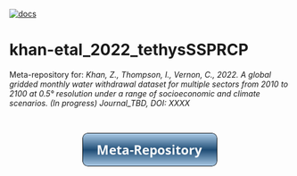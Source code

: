 <!-- badges: start --> 
[![docs](https://github.com/JGCRI/khan-etal_2022_tethysSSPRCP/actions/workflows/docs.yaml/badge.svg?branch=main)](https://github.com/JGCRI/khan-etal_2022_tethysSSPRCP/actions/workflows/docs.yaml)
<!-- badges: end -->
# khan-etal_2022_tethysSSPRCP

Meta-repository for: *Khan, Z., Thompson, I., Vernon, C., 2022. A global gridded monthly water withdrawal dataset for multiple sectors from 2010 to 2100 at 0.5° resolution under a range of socioeconomic and climate scenarios. (In progress) Journal_TBD, DOI: XXXX*

<br>
<p align="center">
<a href="https://jgcri.github.io/khan-etal_2022_tethysSSPRCP/articles/vignette_metarepo.html" target="_blank"><img src="https://github.com/JGCRI/jgcricolors/blob/main/vignettes/button_metarepo.PNG?raw=true" height="60"/></a>
</p>

